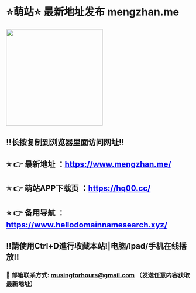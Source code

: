 <h1>⭐️萌站⭐️ 最新地址发布 mengzhan.me</h1>
<img class="alignnone size-full" src="https://avatars.githubusercontent.com/u/82465551?v=4" width="264" height="264" />
<h2><a id="user-content-️长按复制到浏览器里面访问网址️" class="anchor" href="https://github.com/avyingtao/dz#%EF%B8%8F%E9%95%BF%E6%8C%89%E5%A4%8D%E5%88%B6%E5%88%B0%E6%B5%8F%E8%A7%88%E5%99%A8%E9%87%8C%E9%9D%A2%E8%AE%BF%E9%97%AE%E7%BD%91%E5%9D%80%EF%B8%8F" aria-hidden="true"></a>‼️长按复制到浏览器里面访问网址‼️</h2>
<h2>⭐️ 👉 最新地址 ：<span style="color: #0000ee;"><a style="color: #0000ee;" href="https://www.mengzhan.me/">https://www.mengzhan.me/</a></span></h2>
<h2>⭐️ 👉 萌站APP下载页 ：<span style="color: #0000ee;"><a style="color: #0000ee;" href="https://hq00.cc/">https://hq00.cc/</a></span></h2>
<h2>⭐️ 👉 备用导航 ：<span style="color: #0000ee;"><a style="color: #0000ee;" href="https://www.hellodomainnamesearch.xyz/">https://www.hellodomainnamesearch.xyz/</a></span></h2>
<h2>‼️請使用Ctrl+D進行收藏本站!|电脑/Ipad/手机在线播放‼️</h2>
<h3><a id="user-content--邮箱联系方式-avyingtaogmailcom-发送任意内容获取最新地址" class="anchor" href="https://github.com/avyingtao/dz#-%E9%82%AE%E7%AE%B1%E8%81%94%E7%B3%BB%E6%96%B9%E5%BC%8F-avyingtaogmailcom-%E5%8F%91%E9%80%81%E4%BB%BB%E6%84%8F%E5%86%85%E5%AE%B9%E8%8E%B7%E5%8F%96%E6%9C%80%E6%96%B0%E5%9C%B0%E5%9D%80" aria-hidden="true"></a>📧 邮箱联系方式: <a href="mailto:musingforhours@gmail.com">musingforhours@gmail.com</a> （发送任意内容获取最新地址）</h3>
